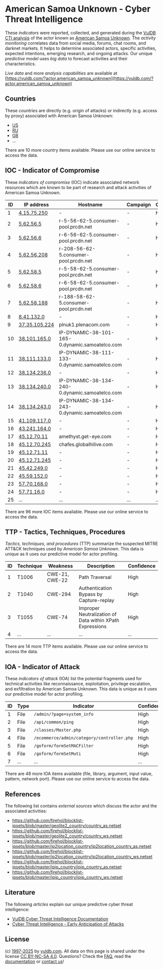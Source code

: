 # American Samoa Unknown - Cyber Threat Intelligence

These _indicators_ were reported, collected, and generated during the [VulDB CTI analysis](https://vuldb.com/?kb.cti) of the actor known as [American Samoa Unknown](https://vuldb.com/?actor.american_samoa_unknown). The _activity monitoring_ correlates data from social media, forums, chat rooms, and darknet markets. It helps to determine associated actors, specific activities, expected intentions, emerging research, and ongoing attacks. Our unique _predictive model_ uses _big data_ to forecast activities and their characteristics.

_Live data_ and more _analysis capabilities_ are available at [https://vuldb.com/?actor.american_samoa_unknown](https://vuldb.com/?actor.american_samoa_unknown)

## Countries

These _countries_ are directly (e.g. origin of attacks) or indirectly (e.g. access by proxy) associated with American Samoa Unknown:

* [US](https://vuldb.com/?country.us)
* [RU](https://vuldb.com/?country.ru)
* [GB](https://vuldb.com/?country.gb)
* ...

There are 10 more country items available. Please use our online service to access the data.

## IOC - Indicator of Compromise

These _indicators of compromise_ (IOC) indicate associated network resources which are known to be part of research and attack activities of American Samoa Unknown.

ID | IP address | Hostname | Campaign | Confidence
-- | ---------- | -------- | -------- | ----------
1 | [4.15.75.250](https://vuldb.com/?ip.4.15.75.250) | - | - | High
2 | [5.62.56.5](https://vuldb.com/?ip.5.62.56.5) | r-5-56-62-5.consumer-pool.prcdn.net | - | High
3 | [5.62.56.6](https://vuldb.com/?ip.5.62.56.6) | r-6-56-62-5.consumer-pool.prcdn.net | - | High
4 | [5.62.56.208](https://vuldb.com/?ip.5.62.56.208) | r-208-56-62-5.consumer-pool.prcdn.net | - | High
5 | [5.62.58.5](https://vuldb.com/?ip.5.62.58.5) | r-5-58-62-5.consumer-pool.prcdn.net | - | High
6 | [5.62.58.6](https://vuldb.com/?ip.5.62.58.6) | r-6-58-62-5.consumer-pool.prcdn.net | - | High
7 | [5.62.58.188](https://vuldb.com/?ip.5.62.58.188) | r-188-58-62-5.consumer-pool.prcdn.net | - | High
8 | [8.41.132.0](https://vuldb.com/?ip.8.41.132.0) | - | - | High
9 | [37.35.105.224](https://vuldb.com/?ip.37.35.105.224) | plnuk1.plenacom.com | - | High
10 | [38.101.165.0](https://vuldb.com/?ip.38.101.165.0) | IP-DYNAMIC-38-101-165-0.dynamic.samoatelco.com | - | High
11 | [38.111.133.0](https://vuldb.com/?ip.38.111.133.0) | IP-DYNAMIC-38-111-133-0.dynamic.samoatelco.com | - | High
12 | [38.134.236.0](https://vuldb.com/?ip.38.134.236.0) | - | - | High
13 | [38.134.240.0](https://vuldb.com/?ip.38.134.240.0) | IP-DYNAMIC-38-134-240-0.dynamic.samoatelco.com | - | High
14 | [38.134.243.0](https://vuldb.com/?ip.38.134.243.0) | IP-DYNAMIC-38-134-243-0.dynamic.samoatelco.com | - | High
15 | [41.109.117.0](https://vuldb.com/?ip.41.109.117.0) | - | - | High
16 | [43.241.164.0](https://vuldb.com/?ip.43.241.164.0) | - | - | High
17 | [45.12.70.11](https://vuldb.com/?ip.45.12.70.11) | amethyst.get-eye.com | - | High
18 | [45.12.70.245](https://vuldb.com/?ip.45.12.70.245) | chafes.globalhilive.com | - | High
19 | [45.12.71.11](https://vuldb.com/?ip.45.12.71.11) | - | - | High
20 | [45.12.71.245](https://vuldb.com/?ip.45.12.71.245) | - | - | High
21 | [45.42.249.0](https://vuldb.com/?ip.45.42.249.0) | - | - | High
22 | [45.59.152.0](https://vuldb.com/?ip.45.59.152.0) | - | - | High
23 | [57.70.168.0](https://vuldb.com/?ip.57.70.168.0) | - | - | High
24 | [57.71.16.0](https://vuldb.com/?ip.57.71.16.0) | - | - | High
25 | ... | ... | ... | ...

There are 96 more IOC items available. Please use our online service to access the data.

## TTP - Tactics, Techniques, Procedures

_Tactics, techniques, and procedures_ (TTP) summarize the suspected MITRE ATT&CK techniques used by _American Samoa Unknown_. This data is unique as it uses our predictive model for actor profiling.

ID | Technique | Weakness | Description | Confidence
-- | --------- | -------- | ----------- | ----------
1 | T1006 | CWE-21, CWE-22 | Path Traversal | High
2 | T1040 | CWE-294 | Authentication Bypass by Capture-replay | High
3 | T1055 | CWE-74 | Improper Neutralization of Data within XPath Expressions | High
4 | ... | ... | ... | ...

There are 14 more TTP items available. Please use our online service to access the data.

## IOA - Indicator of Attack

These _indicators of attack_ (IOA) list the potential fragments used for technical activities like reconnaissance, exploitation, privilege escalation, and exfiltration by American Samoa Unknown. This data is unique as it uses our predictive model for actor profiling.

ID | Type | Indicator | Confidence
-- | ---- | --------- | ----------
1 | File | `/admin/?page=system_info` | High
2 | File | `/api/common/ping` | High
3 | File | `/classes/Master.php` | High
4 | File | `/ecommerce/admin/category/controller.php` | High
5 | File | `/goform/formSetMACFilter` | High
6 | File | `/goform/formSetMuti` | High
7 | ... | ... | ...

There are 48 more IOA items available (file, library, argument, input value, pattern, network port). Please use our online service to access the data.

## References

The following list contains _external sources_ which discuss the actor and the associated activities:

* https://github.com/firehol/blocklist-ipsets/blob/master/geolite2_country/country_as.netset
* https://github.com/firehol/blocklist-ipsets/blob/master/geolite2_country/country_ws.netset
* https://github.com/firehol/blocklist-ipsets/blob/master/ip2location_country/ip2location_country_as.netset
* https://github.com/firehol/blocklist-ipsets/blob/master/ip2location_country/ip2location_country_ws.netset
* https://github.com/firehol/blocklist-ipsets/blob/master/ipip_country/ipip_country_as.netset
* https://github.com/firehol/blocklist-ipsets/blob/master/ipip_country/ipip_country_ws.netset

## Literature

The following _articles_ explain our unique predictive cyber threat intelligence:

* [VulDB Cyber Threat Intelligence Documentation](https://vuldb.com/?kb.cti)
* [Cyber Threat Intelligence - Early Anticipation of Attacks](https://www.scip.ch/en/?labs.20201022)

## License

(c) [1997-2025](https://vuldb.com/?kb.changelog) by [vuldb.com](https://vuldb.com/?kb.about). All data on this page is shared under the license [CC BY-NC-SA 4.0](https://creativecommons.org/licenses/by-nc-sa/4.0/). Questions? Check the [FAQ](https://vuldb.com/?kb.faq), read the [documentation](https://vuldb.com/?kb) or [contact us](https://vuldb.com/?contact)!
